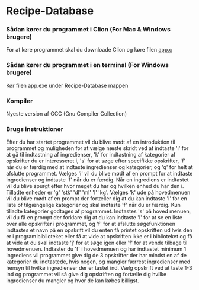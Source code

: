 # Recipe-Database

### Sådan kører du programmet i Clion (For Mac & Windows brugere)
For at køre programmet skal du downloade Clion og køre filen [app.c](src/app.c)

### Sådan kører du programmet i en terminal (For Windows brugere)
Kør filen app.exe under Recipe-Database mappen

### Kompiler
Nyeste version af GCC (Gnu Compiler Collection)

### Brugs instruktioner
Efter du har startet programmet vil du blive mødt af en introduktion
til programmet og muligheden for at vælge næste skridt ved at indtaste 'i'
for at gå til indtastning af ingredienser, 'k' for indtastning af kategorier af
opskrifter du er interesseret i, 's' for at søge efter specifikke opskrifter, 'f' når du er færdig med at indtaste ingredienser og kategorier,
og 'q' for helt at afslutte programmet. Vælges 'i' vil du blive mødt af
en prompt for at indtaste ingredienser og indtaste 'f' når du er færdig.
Når en ingrediens er indtastet vil du blive spurgt efter hvor meget du har og
hvilken enhed du har den i. Tilladte enheder er 'g' 'stk' 'dl' 'ml' 'l' 'kg'.
Vælges 'k' ude på hovedmenuen vil du blive mødt af en prompt der fortæller dig
at du kan indtaste 'i' for en liste of tilgængelige kategorier og skal indtaste 'f'
når du er færdig. Kun tilladte kategorier godtages af programmet.
Indtastes 's' på hoved menuen, vil du få en prompt der forklare dig at du kan indtaste 'l'
for at se en liste over alle opskrifter i programmet, og 'f' for at afslutte søgefunktionen
indtastes et navn på en opskrift vil du enten få printet opskriften ud hvis den er i
program biblioteket eller få at vide at opskriften ikke er i biblioteket og få at vide at
du skal indtaste 'j' for at søge igen eller 'f' for at vende tilbage til hovedmenuen.
Indtaster du 'f' i hovedmenuen og har indtastet minimum 1 ingrediens vil programmet
give dig de 3 opskrifter der har mindst en af de kategorier du indtastede, hvis nogen, og
mangler færrest ingredienser med hensyn til hvilke ingredienser der er tastet ind.
Vælg opskrift ved at taste 1-3 ind og programmet vil så give dig opskriften og fortælle
dig hvilke ingredienser du mangler og hvor de kan købes billigst.

